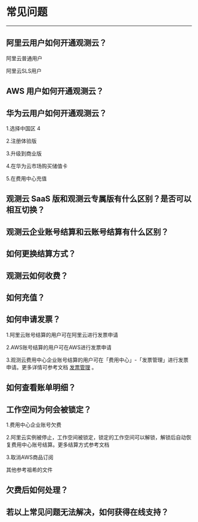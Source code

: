 # 常见问题
---

## 阿里云用户如何开通观测云？

阿里云普通用户



阿里云SLS用户



## AWS 用户如何开通观测云？



## 华为云用户如何开通观测云？

1.选择中国区 4

2.注册体验版

3.升级到商业版

4.在华为云市场购买储值卡

5.在费用中心充值

## 观测云 **SaaS** 版和观测云专属版有什么区别？是否可以相互切换？





## 观测云企业账号结算和云账号结算有什么区别？





## 如何更换结算方式？





## 观测云如何收费？





## 如何充值？





## 如何申请发票？

1.阿里云账号结算的用户可在阿里云进行发票申请

2.AWS账号结算的用户可在AWS进行发票申请

3.观测云费用中心企业账号结算的用户可在「费用中心」-「发票管理」进行发票申请。更多详情可参考文档 [发票管理](../billing/cost-center/invoice-management.md) 。

## 如何查看账单明细？





## 工作空间为何会被锁定？



1.费用中心企业账号欠费

2.阿里云实例被停止，工作空间被锁定，锁定的工作空间可以解锁，解锁后自动恢复费用中心账号结算。更多结算方式参考文档

3.取消AWS商品订阅

其他参考祖希的文件

## 欠费后如何处理？



## 若以上常见问题无法解决，如何获得在线支持？

